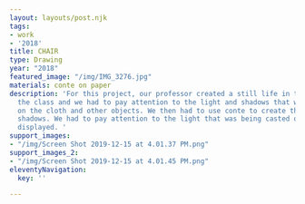 ```yaml
---
layout: layouts/post.njk
tags:
- work
- '2018'
title: CHAIR
type: Drawing
year: "2018"
featured_image: "/img/IMG_3276.jpg"
materials: conte on paper
description: 'For this project, our professor created a still life in the middle of
  the class and we had to pay attention to the light and shadows that were displayed
  on the cloth and other objects. We then had to use conte to create the light and
  shadows. We had to pay attention to the light that was being casted onto the objects
  displayed. '
support_images:
- "/img/Screen Shot 2019-12-15 at 4.01.37 PM.png"
support_images_2:
- "/img/Screen Shot 2019-12-15 at 4.01.45 PM.png"
eleventyNavigation:
  key: ''

---
```

